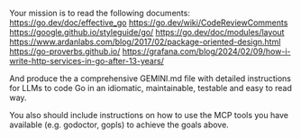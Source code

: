 Your mission is to read the following documents:
https://go.dev/doc/effective_go
https://go.dev/wiki/CodeReviewComments
https://google.github.io/styleguide/go/
https://go.dev/doc/modules/layout
https://www.ardanlabs.com/blog/2017/02/package-oriented-design.html
https://go-proverbs.github.io/
https://grafana.com/blog/2024/02/09/how-i-write-http-services-in-go-after-13-years/

And produce the a comprehensive GEMINI.md file with detailed instructions for LLMs to code Go in an idiomatic, maintainable, testable and easy to read way.

You also should include instructions on how to use the MCP tools you have available (e.g. godoctor, gopls) to achieve the goals above.